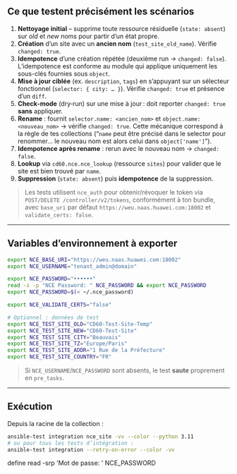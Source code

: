 ## Ce que testent précisément les scénarios

1. **Nettoyage initial** – supprime toute ressource résiduelle (`state: absent`) sur *old* et *new* noms pour partir d’un état propre.   
2. **Création** d’un site avec un **ancien nom** (`test_site_old_name`). Vérifie `changed: true`.   
3. **Idempotence** d’une création répétée (deuxième run → `changed: false`). L’idempotence est conforme au module qui applique uniquement les sous-clés fournies sous `object`. 
4. **Mise à jour ciblée** (ex. `description`, `tags`) en s’appuyant sur un sélecteur fonctionnel (`selector: { city: … }`). Vérifie `changed: true` et présence d’un `diff`.   
5. **Check‑mode** (dry‑run) sur une mise à jour : doit reporter `changed: true` **sans** appliquer.   
6. **Rename** : fournit `selector.name: <ancien_nom>` et `object.name: <nouveau_nom>` → vérifie `changed: true`. Cette mécanique correspond à la règle de tes collections (“`name` peut être précisé dans le selector pour renommer… le nouveau nom est alors celui dans `object['name']`”). 
7. **Idempotence après rename** : rerun avec le nouveau nom → `changed: false`.   
8. **Lookup** via `cd60.nce.nce_lookup` (ressource `sites`) pour valider que le site est bien trouvé par `name`. 
9. **Suppression** (`state: absent`) puis **idempotence** de la suppression. 

> Les tests utilisent `nce_auth` pour obtenir/révoquer le token via `POST/DELETE /controller/v2/tokens`, conformément à ton bundle, avec `base_uri` par défaut `https://weu.naas.huawei.com:18002` et `validate_certs: false`. 

---

## Variables d’environnement à exporter

```bash
export NCE_BASE_URI="https://weu.naas.huawei.com:18002"
export NCE_USERNAME="tenant_admin@domain"

export NCE_PASSWORD="••••••"
read -s -p "NCE Password: " NCE_PASSWORD && export NCE_PASSWORD
export NCE_PASSWORD=$(< ~/.nce_password)

export NCE_VALIDATE_CERTS="false"

# Optionnel : données de test
export NCE_TEST_SITE_OLD="CD60-Test-Site-Temp"
export NCE_TEST_SITE_NEW="CD60-Test-Site"
export NCE_TEST_SITE_CITY="Beauvais"
export NCE_TEST_SITE_TZ="Europe/Paris"
export NCE_TEST_SITE_ADDR="1 Rue de la Préfecture"
export NCE_TEST_SITE_COUNTRY="FR"
```

> Si `NCE_USERNAME`/`NCE_PASSWORD` sont absents, le test **saute** proprement en `pre_tasks`. 

---

## Exécution

Depuis la racine de la collection :

```bash
ansible-test integration nce_site -vv --color --python 3.11
# ou pour tous les tests d’intégration :
ansible-test integration --retry-on-error --color -vv
```
define 
read -srp 'Mot de passe: ' NCE_PASSWORD